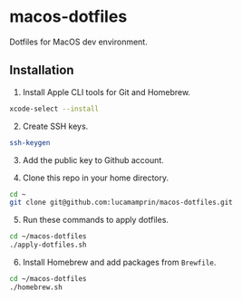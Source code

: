 # macos-dotfiles

Dotfiles for MacOS dev environment.

## Installation

1. Install Apple CLI tools for Git and Homebrew.

```zsh
xcode-select --install
```

2. Create SSH keys.

```zsh
ssh-keygen
```

3. Add the public key to Github account.

4. Clone this repo in your home directory.

```zsh
cd ~
git clone git@github.com:lucamamprin/macos-dotfiles.git
```

5. Run these commands to apply dotfiles.

```zsh
cd ~/macos-dotfiles
./apply-dotfiles.sh

```

6. Install Homebrew and add packages from `Brewfile`.

```zsh
cd ~/macos-dotfiles
./homebrew.sh
```
